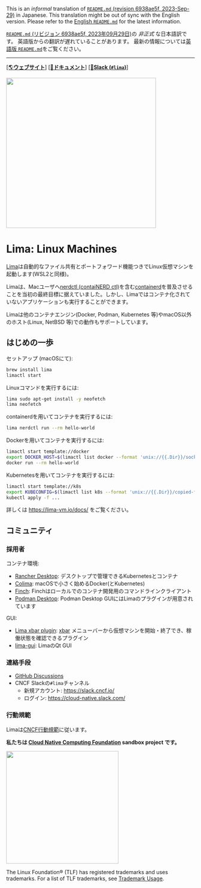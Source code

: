 This is an *informal* translation of [`README.md` (revision 6938ae5f, 2023-Sep-29)](https://github.com/lima-vm/lima/blob/6938ae5fc8eaf1dec9a99011f775e571a37601ec/README.md) in Japanese.
This translation might be out of sync with the English version.
Please refer to the [English `README.md`](README.md) for the latest information.

[`README.md` (リビジョン 6938ae5f, 2023年09月29日)](https://github.com/lima-vm/lima/blob/6938ae5fc8eaf1dec9a99011f775e571a37601ec/README.md)の *非正式* な日本語訳です。
英語版からの翻訳が遅れていることがあります。
最新の情報については[英語版 `README.md`](README.md)をご覧ください。

- - -

[[🌎**ウェブサイト**]](https://lima-vm.io/)
[[📖**ドキュメント**]](https://lima-vm.io/docs/)
[[👤**Slack (`#lima`)**]](https://slack.cncf.io)

<img src="https://lima-vm.io/images/logo.svg" width=400 />

# Lima: Linux Machines

[Lima](https://lima-vm.io/)は自動的なファイル共有とポートフォワード機能つきでLinux仮想マシンを起動します(WSL2と同様)。

Limaは、Macユーザへ[nerdctl (contaiNERD ctl)](https://github.com/containerd/nerdctl)を含む[containerd](https://containerd.io)を普及させることを当初の最終目標に据えていました。しかし、Limaではコンテナ化されていないアプリケーションも実行することができます。

Limaは他のコンテナエンジン(Docker, Podman, Kubernetes 等)やmacOS以外のホスト(Linux, NetBSD 等)での動作もサポートしています。

## はじめの一歩

セットアップ (macOSにて):
```bash
brew install lima
limactl start
```

Linuxコマンドを実行するには:
```bash
lima sudo apt-get install -y neofetch
lima neofetch
```

containerdを用いてコンテナを実行するには:
```bash
lima nerdctl run --rm hello-world
```

Dockerを用いてコンテナを実行するには:
```bash
limactl start template://docker
export DOCKER_HOST=$(limactl list docker --format 'unix://{{.Dir}}/sock/docker.sock')
docker run --rm hello-world
```

Kubernetesを用いてコンテナを実行するには:
```bash
limactl start template://k8s
export KUBECONFIG=$(limactl list k8s --format 'unix://{{.Dir}}/copied-from-guest/kubeconfig.yaml')
kubectl apply -f ...
```

詳しくは <https://lima-vm.io/docs/> をご覧ください。

## コミュニティ
<!-- TODO: このセクションの大部分を https://lima-vm.io/community/ に移動するかコピーする -->
### 採用者

コンテナ環境:
- [Rancher Desktop](https://rancherdesktop.io/): デスクトップで管理できるKubernetesとコンテナ
- [Colima](https://github.com/abiosoft/colima): macOSで小さく始めるDocker(とKubernetes)
- [Finch](https://github.com/runfinch/finch): Finchはローカルでのコンテナ開発用のコマンドラインクライアント
- [Podman Desktop](https://podman-desktop.io/): Podman Desktop GUIにはLimaのプラグインが用意されています

GUI:
- [Lima xbar plugin](https://github.com/unixorn/lima-xbar-plugin): [xbar](https://xbarapp.com/) メニューバーから仮想マシンを開始・終了でき、稼働状態を確認できるプラグイン
- [lima-gui](https://github.com/afbjorklund/lima-gui): LimaのQt GUI

### 連絡手段
- [GitHub Discussions](https://github.com/lima-vm/lima/discussions)
- CNCF Slackの`#lima`チャンネル
  - 新規アカウント: <https://slack.cncf.io/>
  - ログイン: <https://cloud-native.slack.com/>

### 行動規範
Limaは[CNCF行動規範](https://github.com/cncf/foundation/blob/master/code-of-conduct.md)に従います。

**私たちは [Cloud Native Computing Foundation](https://cncf.io/) sandbox project です。**

<img src="https://www.cncf.io/wp-content/uploads/2022/07/cncf-color-bg.svg" width=300 />

The Linux Foundation® (TLF) has registered trademarks and uses trademarks. For a list of TLF trademarks, see [Trademark Usage](https://www.linuxfoundation.org/trademark-usage/).
